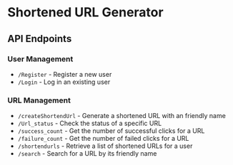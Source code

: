 <h1>Shortened URL Generator</h1>
<h2>API Endpoints</h2>

<h3>User Management</h3>
<ul>
  <li><code>/Register</code> - Register a new user</li>
  <li><code>/Login</code> - Log in an existing user</li>
</ul>

<h3>URL Management</h3>
<ul>
  <li><code>/createShortendUrl</code> - Generate a shortened URL with an friendly name</li>
  <li><code>/Url_status</code> - Check the status of a specific URL</li>
  <li><code>/success_count</code> - Get the number of successful clicks for a URL</li>
  <li><code>/failure_count</code> - Get the number of failed clicks for a URL</li>
  <li><code>/shortendurls</code> - Retrieve a list of shortened URLs for a user</li>
  <li><code>/search</code> - Search for a URL by its friendly name </li>
</ul>
